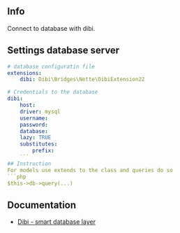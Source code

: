 ## Info
Connect to database with dibi.

## Settings database server
```yaml
# database configuratin file
extensions:
	dibi: Dibi\Bridges\Nette\DibiExtension22

# Credentials to the database
dibi:
	host:
	driver: mysql
	username:
	password:
	database:
	lazy: TRUE
	substitutes:
		prefix:
	```
## Instruction
For models use extends to the class and queries do so
```php
$this->db->query(...)
```

## Documentation
- [Dibi - smart database layer](http://dibiphp.com/)
